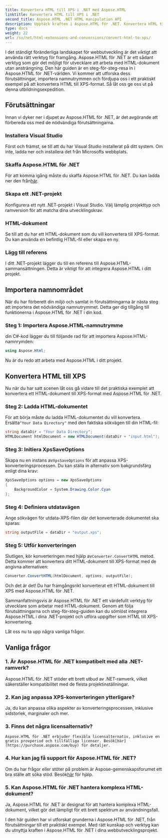 ```yaml
---
title: Konvertera HTML till XPS i .NET med Aspose.HTML
linktitle: Konvertera HTML till XPS i .NET
second_title: Aspose.HTML .NET HTML manipulation API
description: Upptäck kraften i Aspose.HTML för .NET. Konvertera HTML till XPS utan ansträngning. Förutsättningar, steg-för-steg-guide och vanliga frågor ingår.
type: docs
weight: 22
url: /sv/net/html-extensions-and-conversions/convert-html-to-xps/
---
```


I det ständigt föränderliga landskapet för webbutveckling är det viktigt att använda rätt verktyg för framgång. Aspose.HTML för .NET är ett sådant verktyg som gör det möjligt för utvecklare att arbeta med HTML-dokument utan ansträngning. Den här guiden är en steg-för-steg-resa in i Aspose.HTML för .NET-världen. Vi kommer att utforska dess förutsättningar, importera namnutrymmen och fördjupa oss i ett praktiskt exempel på att konvertera HTML till XPS-format. Så låt oss ge oss ut på denna utbildningsexpedition.

## Förutsättningar

Innan vi dyker ner i djupet av Aspose.HTML för .NET, är det avgörande att förbereda oss med de nödvändiga förutsättningarna.

### Installera Visual Studio

Först och främst, se till att du har Visual Studio installerat på ditt system. Om inte, ladda ner och installera det från Microsofts webbplats.

### Skaffa Aspose.HTML för .NET

 För att komma igång måste du skaffa Aspose.HTML för .NET. Du kan ladda ner den från[här](https://releases.aspose.com/html/net/).

### Skapa ett .NET-projekt

Konfigurera ett nytt .NET-projekt i Visual Studio. Välj lämplig projekttyp och ramversion för att matcha dina utvecklingskrav.

### HTML-dokument

Se till att du har ett HTML-dokument som du vill konvertera till XPS-format. Du kan använda en befintlig HTML-fil eller skapa en ny.

### Lägg till referens

I ditt .NET-projekt lägger du till en referens till Aspose.HTML-sammansättningen. Detta är viktigt för att integrera Aspose.HTML i ditt projekt.

## Importera namnområdet

När du har förberett din miljö och samlat in förutsättningarna är nästa steg att importera det nödvändiga namnutrymmet. Detta ger dig tillgång till funktionerna i Aspose.HTML för .NET i din kod.

### Steg 1: Importera Aspose.HTML-namnutrymme

din C#-kod lägger du till följande rad för att importera Aspose.HTML-namnrymden:

```csharp
using Aspose.Html;
```

Nu är du redo att arbeta med Aspose.HTML i ditt projekt.

## Konvertera HTML till XPS

Nu när du har satt scenen låt oss gå vidare till det praktiska exemplet att konvertera ett HTML-dokument till XPS-format med Aspose.HTML för .NET.

### Steg 2: Ladda HTML-dokumentet

 För att börja måste du ladda HTML-dokumentet du vill konvertera. Ersätta`"Your Data Directory"` med den faktiska sökvägen till din HTML-fil:

```csharp
string dataDir = "Your Data Directory";
HTMLDocument htmlDocument = new HTMLDocument(dataDir + "input.html");
```

### Steg 3: Initiera XpsSaveOptions

 Skapa nu en instans av`XpsSaveOptions` för att anpassa XPS-konverteringsprocessen. Du kan ställa in alternativ som bakgrundsfärg enligt dina krav:

```csharp
XpsSaveOptions options = new XpsSaveOptions
{
    BackgroundColor = System.Drawing.Color.Cyan
};
```

### Steg 4: Definiera utdatavägen

Ange sökvägen för utdata-XPS-filen där det konverterade dokumentet ska sparas:

```csharp
string outputFile = dataDir + "output.xps";
```

### Steg 5: Utför konverteringen

 Slutligen, kör konverteringen med hjälp av`Converter.ConvertHTML` metod. Detta kommer att konvertera ditt HTML-dokument till XPS-format med de angivna alternativen:

```csharp
Converter.ConvertHTML(htmlDocument, options, outputFile);
```

Och det är det! Du har framgångsrikt konverterat ett HTML-dokument till XPS med Aspose.HTML för .NET.

Sammanfattningsvis är Aspose.HTML för .NET ett värdefullt verktyg för utvecklare som arbetar med HTML-dokument. Genom att följa förutsättningarna och steg-för-steg-guiden kan du sömlöst integrera Aspose.HTML i dina .NET-projekt och utföra uppgifter som HTML till XPS-konvertering.

Låt oss nu ta upp några vanliga frågor.

## Vanliga frågor

### 1. Är Aspose.HTML för .NET kompatibelt med alla .NET-ramverk?
   Aspose.HTML för .NET stöder ett brett utbud av .NET-ramverk, vilket säkerställer kompatibilitet med de flesta projektinställningar.

### 2. Kan jag anpassa XPS-konverteringen ytterligare?
   Ja, du kan anpassa olika aspekter av konverteringsprocessen, inklusive sidstorlek, marginaler och mer.

### 3. Finns det några licensalternativ?
    Aspose.HTML för .NET erbjuder flexibla licensalternativ, inklusive en gratis provperiod och tillfälliga licenser. Besök[här](https://purchase.aspose.com/buy) för detaljer.

### 4. Hur kan jag få support för Aspose.HTML för .NET?
   Om du har frågor eller stöter på problem är Aspose-gemenskapsforumet ett bra ställe att söka stöd. Besök[här](https://forum.aspose.com/) för hjälp.

### 5. Kan Aspose.HTML för .NET hantera komplexa HTML-dokument?
   Ja, Aspose.HTML för .NET är designat för att hantera komplexa HTML-dokument, vilket gör det lämpligt för ett brett spektrum av användningsfall.

I den här guiden har vi utforskat grunderna i Aspose.HTML för .NET, från förutsättningar till ett praktiskt exempel. Med rätt kunskap och verktyg kan du utnyttja kraften i Aspose.HTML för .NET i dina webbutvecklingsprojekt.